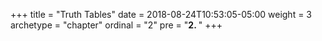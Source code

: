 +++
title = "Truth Tables"
date = 2018-08-24T10:53:05-05:00
weight = 3
archetype = "chapter"
ordinal = "2"
pre = "<b>2. </b>"
+++
